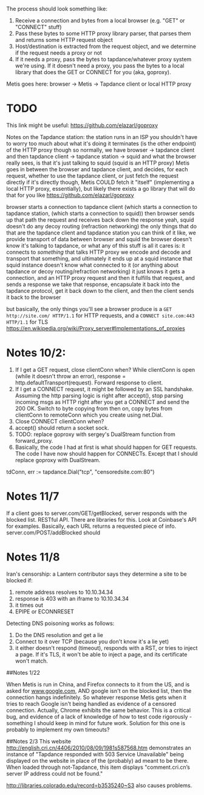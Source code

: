 The process should look something like:
1) Receive a connection and bytes from a local browser (e.g. "GET" or "CONNECT" stuff)
2) Pass these bytes to some HTTP proxy library parser, that parses them and returns some HTTP request object
3) Host/destination is extracted from the request object, and we determine if the request needs a proxy or not
4) If it needs a proxy, pass the bytes to tapdance/whatever proxy system we're using. If it doesn't need a proxy,
 you pass the bytes to a local library that does the GET or CONNECT for you (aka, goproxy).

Metis goes here: browser -> Metis -> Tapdance client or local HTTP proxy

# TODO

This link might be useful: https://github.com/elazarl/goproxy

Notes on the Tapdance station:
the station runs in an ISP
you shouldn't have to worry too much about what it's doing
it terminates (is the other endpoint) of the HTTP proxy though
so normally, we have browser -> tapdance client
and then tapdance client -> tapdance station -> squid
and what the browser really sees, is that it's just talking to squid
(squid is an HTTP proxy)
Metis goes in between the browser and tapdance client, and decides, for each request, whether to use the tapdance client, or just fetch the request directly
if it's directly though, Metis COULD fetch it "itself" (implementing a local HTTP proxy, essentially), but likely there exists a go library that will do that for you like https://github.com/elazarl/goproxy

browser starts a connection to tapdance client (which starts a connection to tapdance station, (which starts a connection to squid))
then browser sends up that path the request
and receives back down the response
yeah, squid doesn't do any decoy routing (refraction networking)
the only things that do that are the tapdance client and tapdance station
you can think of it like, we provide transport of data between browser and squid
the browser doesn't know it's talking to tapdance, or what any of this stuff is
all it cares is: it connects to *something* that talks HTTP proxy
we encode and decode and transport that something, and ultimately it ends up at a squid instance
that squid instance doesn't know what connected to it (or anything about tapdance or decoy routing/refraction networking)
it just knows it gets a connection, and an HTTP proxy request
and then it fulfills that request, and sends a response
we take that response, encapsulate it back into the tapdance protocol, get it back down to the client, and then the client sends it back to the browser

but basically, the only things you'll see a browser produce is a `GET http://site.com/ HTTP/1.1` for HTTP requests, and a `CONNECT site.com:443 HTTP/1.1` for TLS
https://en.wikipedia.org/wiki/Proxy_server#Implementations_of_proxies


# Notes 10/2:

1) If I get a GET request, close clientConn when? While clientConn is open (while it doesn't throw an error), 
response = http.defaultTransport(request). 
Forward response to client. 
2) If I get a CONNECT request, it might be followed by an SSL handshake. Assuming the http parsing logic is right after
 accept(), stop parsing incoming msgs as HTTP right after you get a CONNECT and send the 200 OK. Switch to byte copying
 from then on, copy bytes from clientConn to remoteConn which you create using net.Dial.
3) Close CONNECT clientConn when?
4) accept() should return a socket sock. 
5) TODO: replace goproxy with sergey's DualStream function from forward_proxy.
6) Basically, the code I had at first is what should happen for GET requests. The code I have now should happen for CONNECTs.
Except that I should replace goproxy with DualStream.

tdConn, err := tapdance.Dial("tcp", "censoredsite.com:80")

# Notes 11/7
If a client goes to server.com/GET/getBlocked, server responds with the blocked list. RESTful API. There are libraries 
for this. Look at Coinbase's API for examples. Basically, each URL returns a requested piece of info. server.com/POST/addBlocked
should 

# Notes 11/8

Iran's censorship: a Lantern contributor says they determine a site to be blocked if:
1) remote address resolves to 10.10.34.34
2) response is 403 with an iframe to 10.10.34.34
3) it times out
4) EPIPE or ECONNRESET

Detecting DNS poisoning works as follows:
1) Do the DNS resolution and get a lie
2) Connect to it over TCP (because you don't know it's a lie yet) 
3) it either doesn't respond (timeout), responds with a RST, or tries to inject a page. 
If it's TLS, it won't be able to inject a page, and its certificate won't match.

##Notes 1/22

When Metis is run in China, and Firefox connects to it from the US, and is asked for www.google.com, AND google isn't on
 the blocked list, then the connection hangs indefinitely. So whatever response Metis gets when it tries to reach Google
 isn't being handled as evidence of a censored connection. Actually, Chrome exhibits the same behavior. This is a 
 critical bug, and evidence of a lack of knowledge of how to test code rigorously - something I should keep in mind for 
 future work. Solution for this one is probably to implement my own timeouts?
 
 ##Notes 2/3
 This website http://english.cri.cn/4406/2010/08/09/1981s587568.htm demonstrates an instance of "Tapdance responded with
  503 Service Unavailable" being displayed on the website in place of the (probably) ad meant to be there. When loaded
  through not-Tapdance, this item displays "comment.cri.cn’s server IP address could not be found."
  
http://libraries.colorado.edu/record=b3535240~S3 also causes problems. 

